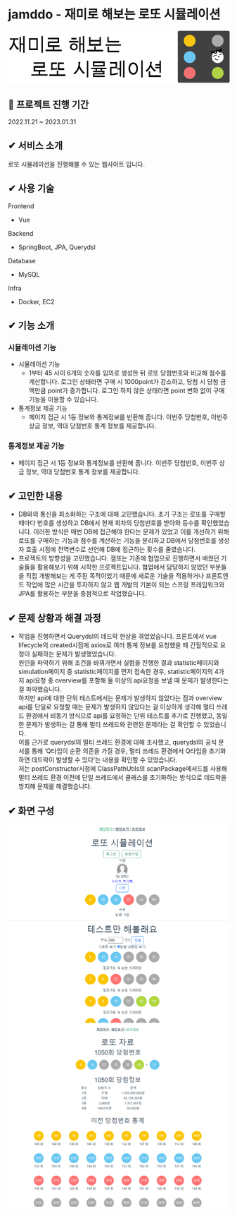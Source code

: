 # jamddo - 재미로 해보는 로또 시뮬레이션
<img src="./docs/thumb.png">


## :date: 프로젝트 진행 기간
2022.11.21 ~ 2023.01.31

## ✔ 서비스 소개
로또 시뮬레이션을 진행해볼 수 있는 웹사이트 입니다.

## ✔ 사용 기술
Frontend
- Vue

Backend
- SpringBoot, JPA, Querydsl

Database
- MySQL

Infra
- Docker, EC2

## ✔ 기능 소개
### 시뮬레이션 기능
- 시뮬레이션 기능
    - 1부터 45 사이 6개의 숫자를 임의로 생성한 뒤 로또 당첨번호와 비교해 점수를 계산합니다.
    로그인 상태라면 구매 시 1000point가 감소하고, 당첨 시 당첨 금액만큼 point가 증가합니다.
    로그인 하지 않은 상태라면 point 변화 없이 구매 기능을 이용할 수 있습니다.
- 통계정보 제공 기능
    - 페이지 접근 시 1등 정보와 통계정보를 반환해 줍니다. 이번주 당첨번호, 이번주 상금 정보, 역대 당첨번호 통계 정보를 제공합니다.
### 통계정보 제공 기능
- 페이지 접근 시 1등 정보와 통계정보를 반환해 줍니다. 이번주 당첨번호, 이번주 상금 정보, 역대 당첨번호 통계 정보를 제공합니다.


## ✔ 고민한 내용
- DB와의 통신을 최소화하는 구조에 대해 고민했습니다. 초기 구조는 로또를 구매할 때마다 번호를 생성하고 DB에서 현재 회차의 당첨번호를 받아와 등수를 확인했었습니다. 이러한 방식은 매번 DB에 접근해야 한다는 문제가 있었고 이를 개선하기 위해 로또를 구매하는 기능과 점수를 계산하는 기능을 분리하고 DB에서 당첨번호를 생성자 호출 시점에 전역변수로 선언해 DB에 접근하는 횟수를 줄였습니다.
- 프로젝트의 방향성을 고민했습니다. 잼또는 기존에 협업으로 진행하면서 배웠던 기술들을 활용해보기 위해 시작한 프로젝트입니다. 협업에서 담당하지 않았던 부분들을 직접 개발해보는 게 주된 목적이었기 때문에 새로운 기술을 적용하거나 프론트엔드 작업에 많은 시간을 투자하지 않고 웹 개발의 기본이 되는 스프링 프레임워크와 JPA를 활용하는 부분을 중점적으로 작업했습니다.

## ✔ 문제 상황과 해결 과정
- 작업을 진행하면서 Querydsl의 데드락 현상을 겪었었습니다. 프론트에서 vue lifecycle의 created시점에 axios로 여러 통계 정보를 요청했을 때 간헐적으로 요청이 실패하는 문제가 발생했었습니다. <br>
원인을 파악하기 위해 조건을 바꿔가면서 실험을 진행한 결과 statistic페이지와 simulation페이지 중 statistic페이지를 먼저 접속한 경우, statistic페이지의 4가지 api요청 중 overview를 포함해 둘 이상의 api요청을 보낼 때 문제가 발생한다는 걸 파악했습니다.  <br>
하지만 api에 대한 단위 테스트에서는 문제가 발생하지 않았다는 점과 overview api를 단일로 요청할 때는 문제가 발생하지 않았다는 걸 이상하게 생각해 멀티 쓰레드 환경에서 비동기 방식으로 api를 요청하는 단위 테스트를 추가로 진행했고, 동일한 문제가 발생하는 걸 통해 멀티 쓰레드와 관련된 문제라는 걸 확인할 수 있었습니다. <br>
이를 근거로 querydsl의 멀티 쓰레드 환경에 대해 조사했고, querydsl의 공식 문서를 통해 ‘Q타입이 순환 의존을 가질 경우, 멀티 쓰레드 환경에서 Q타입을 초기화하면 데드락이 발생할 수 있다’는 내용을 확인할 수 있었습니다.  <br>
저는 postConstructor시점에 ClassPathUtils의 scanPackage메서드를 사용해 멀티 쓰레드 환경 이전에 단일 쓰레드에서 클래스를 초기화하는 방식으로 데드락을 방지해 문제를 해결했습니다.

## ✔ 화면 구성

<img src="./docs/home1.png">
<img src="./docs/home2.png">


